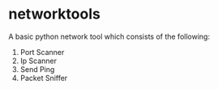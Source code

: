 # networktools
A basic python network tool which consists of the following: 
1. Port Scanner                             
2. Ip Scanner                                  
3. Send Ping                                                 
4. Packet Sniffer
